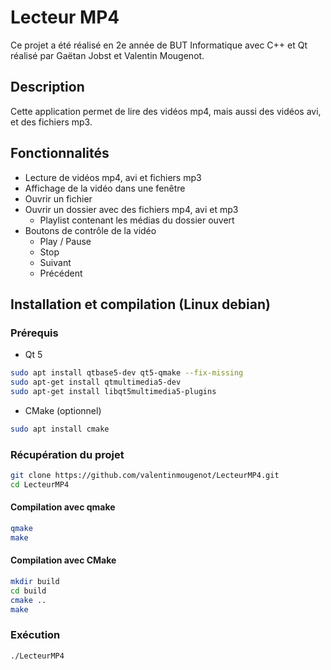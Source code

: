 # Lecteur MP4

Ce projet a été réalisé en 2e année de BUT Informatique avec C++ et Qt réalisé par Gaëtan Jobst et Valentin Mougenot.

## Description

Cette application permet de lire des vidéos mp4, mais aussi des vidéos avi, et des fichiers mp3.

## Fonctionnalités

* Lecture de vidéos mp4, avi et fichiers mp3
* Affichage de la vidéo dans une fenêtre
* Ouvrir un fichier
* Ouvrir un dossier avec des fichiers mp4, avi et mp3
  * Playlist contenant les médias du dossier ouvert
* Boutons de contrôle de la vidéo
  * Play / Pause
  * Stop
  * Suivant
  * Précédent

## Installation et compilation (Linux debian)

### Prérequis

* Qt 5

``` bash
sudo apt install qtbase5-dev qt5-qmake --fix-missing
sudo apt-get install qtmultimedia5-dev
sudo apt-get install libqt5multimedia5-plugins
```

* CMake (optionnel)

``` bash
sudo apt install cmake
```

### Récupération du projet

``` bash
git clone https://github.com/valentinmougenot/LecteurMP4.git
cd LecteurMP4
```
#### Compilation avec qmake

``` bash
qmake
make
```

#### Compilation avec CMake

``` bash
mkdir build
cd build
cmake ..
make
```

### Exécution

``` bash
./LecteurMP4
```
